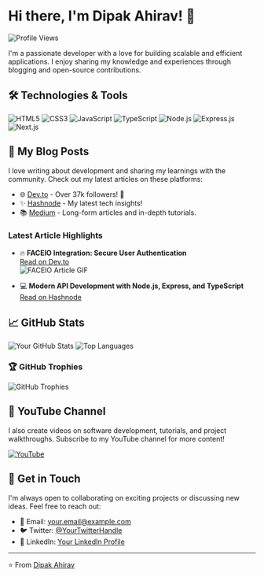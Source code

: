 # Hi there, I'm Dipak Ahirav! 👋

![Profile Views](https://komarev.com/ghpvc/?username=Dipak-Ahirav&color=blue)

I'm a passionate developer with a love for building scalable and efficient applications. I enjoy sharing my knowledge and experiences through blogging and open-source contributions.

## 🛠️ Technologies & Tools

![HTML5](https://img.shields.io/badge/HTML5-E34F26?style=for-the-badge&logo=html5&logoColor=white)
![CSS3](https://img.shields.io/badge/CSS3-1572B6?style=for-the-badge&logo=css3&logoColor=white)
![JavaScript](https://img.shields.io/badge/JavaScript-323330?style=for-the-badge&logo=javascript&logoColor=F7DF1E)
![TypeScript](https://img.shields.io/badge/TypeScript-007ACC?style=for-the-badge&logo=typescript&logoColor=white)
![Node.js](https://img.shields.io/badge/Node.js-339933?style=for-the-badge&logo=nodedotjs&logoColor=white)
![Express.js](https://img.shields.io/badge/Express.js-000000?style=for-the-badge&logo=express&logoColor=white)
![Next.js](https://img.shields.io/badge/Next.js-000000?style=for-the-badge&logo=nextdotjs&logoColor=white)

## 🚀 My Blog Posts

I love writing about development and sharing my learnings with the community. Check out my latest articles on these platforms:

- 🌐 [Dev.to](https://dev.to/dipakahirav) - Over 37k followers! 🎉
- ✨ [Hashnode](https://hashnode.com/@dipakahirav) - My latest tech insights!
- 📚 [Medium](https://medium.com/@dipaksahirav) - Long-form articles and in-depth tutorials.

### Latest Article Highlights

- 🔥 **FACEIO Integration: Secure User Authentication**  
  [Read on Dev.to](https://dev.to/dipakahirav/faceio-integration-secure-user-authentication)  
  ![FACEIO Article GIF](https://path/to/your/gif.gif)

- 💻 **Modern API Development with Node.js, Express, and TypeScript**  
  [Read on Hashnode](https://hashnode.com/@dipakahirav/modern-api-development-with-nodejs-express-typescript)

## 📈 GitHub Stats

![Your GitHub Stats](https://github-readme-stats.vercel.app/api?username=Dipak-Ahirav&show_icons=true&theme=radical)
![Top Languages](https://github-readme-stats.vercel.app/api/top-langs/?username=Dipak-Ahirav&layout=compact&theme=radical)

### 🏆 GitHub Trophies
![GitHub Trophies](https://github-profile-trophy.vercel.app/?username=Dipak-Ahirav&theme=radical&no-frame=true&margin-w=15&margin-h=15)

## 🎥 YouTube Channel

I also create videos on software development, tutorials, and project walkthroughs. Subscribe to my YouTube channel for more content!

[![YouTube](https://img.shields.io/badge/YouTube-FF0000?style=for-the-badge&logo=youtube&logoColor=white)](https://www.youtube.com/c/@DevDivewithDipak)

## 📝 Get in Touch

I'm always open to collaborating on exciting projects or discussing new ideas. Feel free to reach out:

- 📧 Email: [your.email@example.com](mailto:dipaksahirav@gmail.com)
- 🐦 Twitter: [@YourTwitterHandle](https://x.com/DipakAhirav)
- 💼 LinkedIn: [Your LinkedIn Profile](https://www.linkedin.com/in/dipak-ahirav-606bba128/)

---

⭐️ From [Dipak Ahirav](https://github.com/Dipak-Ahirav)
